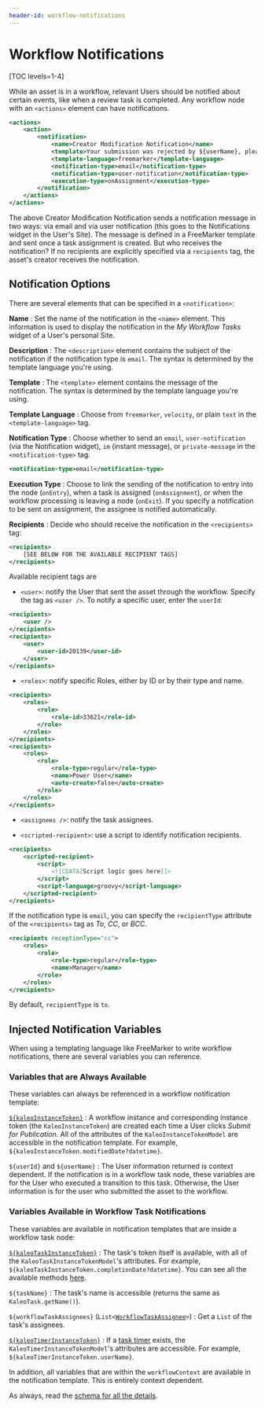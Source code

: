 ```yaml
---
header-id: workflow-notifications
---
```


# Workflow Notifications

[TOC levels=1-4]

While an asset is in a workflow, relevant Users should be notified about certain
events, like when a review task is completed. Any workflow node with an
`<actions>` element can have notifications.

```xml
<actions>
    <action>
        <notification>
            <name>Creator Modification Notification</name>
            <template>Your submission was rejected by ${userName}, please modify and resubmit.</template>
            <template-language>freemarker</template-language>
            <notification-type>email</notification-type>
            <notification-type>user-notification</notification-type>
            <execution-type>onAssignment</execution-type>
        </notification>
    </actions>
</actions>
```

The above Creator Modification Notification sends a notification message in two
ways: via email and via user notification (this goes to the Notifications widget
in the User's Site). The message is defined in a FreeMarker template and sent
once a task assignment is created. But who receives the notification? If no
recipients are explicitly specified via a `recipients` tag, the asset's creator
receives the notification.

## Notification Options

There are several elements that can be specified in a `<notification>`:

**Name**
: Set the name of the notification in the `<name>` element. This information is
used to display the notification in the _My Workflow Tasks_ widget of a User's
personal Site.

**Description**
: The `<description>` element contains the subject of the notification if the
notification type is `email`. The syntax is determined by the template language
you're using.

**Template**
: The `<template>` element contains the message of the notification. The syntax
is determined by the template language you're using.

**Template Language**
: Choose from `freemarker`, `velocity`, or plain `text` in the
`<template-language>` tag.

**Notification Type**
: Choose whether to send an `email`, `user-notification` (via the Notification
widget), `im` (instant message), or `private-message` in the
`<notification-type>` tag.

```xml
<notification-type>email</notification-type>
```

**Execution Type**
: Choose to link the sending of the notification to entry into the node
(`onEntry`), when a task is assigned (`onAssignment`), or when the workflow
processing is leaving a node (`onExit`). If you specify a notification to be
sent on assignment, the assignee is notified automatically.

**Recipients**
: Decide who should receive the notification in the `<recipients>` tag:

```xml
<recipients>
    [SEE BELOW FOR THE AVAILABLE RECIPIENT TAGS]
</recipients>
```

Available recipient tags are

- `<user>`: notify the User that sent the asset through the workflow.
  Specify the tag as `<user />`. To notify a specific user, enter the
  `userId`:

```xml
<recipients>
    <user />
</recipients>
<recipients>
    <user>
        <user-id>20139</user-id>
    </user>
</recipients>
```

- `<roles>`: notify specific Roles, either by ID or by their type and name.

```xml
<recipients>
    <roles>
        <role>
            <role-id>33621</role-id>
        </role>
    </roles>
</recipients>
<recipients>
    <roles>
        <role>
            <role-type>regular</role-type>
            <name>Power User</name>
            <auto-create>false</auto-create>
        </role>
    </roles>
</recipients>
```

- `<assignees />`: notify the task assignees.

- `<scripted-recipient>`: use a script to identify notification recipients.

```xml
<recipients>
    <scripted-recipient>
        <script>
            <![CDATA[Script logic goes here]]>
        </script>
        <script-language>groovy</script-language>
    </scripted-recipient>
</recipients>
```

If the notification type is `email`, you can specify the `recipientType`
attribute of the `<recipients>` tag as _To_, _CC_, or _BCC_.

```xml
<recipients receptionType="cc">
    <roles>
        <role>
            <role-type>regular</role-type>
            <name>Manager</name>
        </role>
    </roles>
</recipients>
```

By default, `recipientType` is `to`.

## Injected Notification Variables

When using a templating language like FreeMarker to write workflow
notifications, there are several variables you can reference.

### Variables that are Always Available

These variables can always be referenced in a workflow notification template:

[`${kaleoInstanceToken}`](https://github.com/liferay/liferay-portal/blob/7.2.0-ga1/modules/apps/portal-workflow/portal-workflow-kaleo-api/src/main/java/com/liferay/portal/workflow/kaleo/model/KaleoInstanceToken.java)
: A workflow instance and corresponding instance token (the
`KaleoInstanceToken`) are created each time a User clicks _Submit for
Publication_. All of the attributes of the `KaleoInstanceTokenModel` are
accessible in the notification template. For example,
`${kaleoInstanceToken.modifiedDate?datetime}`.

`${userId}` and `${userName}`
: The User information returned is context dependent. If the notification is in
a workflow task node, these variables are for the User who executed a transition
to this task. Otherwise, the User information is for the user who submitted the
asset to the workflow.

### Variables Available in Workflow Task Notifications

These variables are available in notification templates that are inside a
workflow task node:

[`${kaleoTaskInstanceToken}`](https://github.com/liferay/liferay-portal/blob/7.2.0-ga1/modules/apps/portal-workflow/portal-workflow-kaleo-api/src/main/java/com/liferay/portal/workflow/kaleo/model/KaleoTaskInstanceToken.java)
: The task's token itself is available, with all of the
`KaleoTaskInstanceTokenModel`'s attributes. For example,
`${kaleoTaskInstanceToken.completionDate?datetime}`.
You can see all the available methods 
[here](https://docs.liferay.com/ce/apps/portal-workflow/latest/javadocs/com/liferay/portal/workflow/kaleo/model/KaleoTaskInstanceToken.html).

`${taskName}`
: The task's name is accessible (returns the same as `KaleoTask.getName()`).

`${workflowTaskAssignees}` (`List<`[`WorkflowTaskAssignee`](https://github.com/liferay/liferay-portal/blob/7.2.0-ga1/portal-kernel/src/com/liferay/portal/kernel/workflow/WorkflowTaskAssignee.java)`>`)
: Get a `List` of the task's assignees.

[`${kaleoTimerInstanceToken}`](https://github.com/liferay/liferay-portal/blob/7.2.0-ga1/modules/apps/portal-workflow/portal-workflow-kaleo-api/src/main/java/com/liferay/portal/workflow/kaleo/model/KaleoTimerInstanceToken.java)
: If a [task
timer](/docs/7-2/reference/-/knowledge_base/r/workflow-task-nodes/#task-timers)
exists, the `KaleoTimerInstanceTokenModel`'s attributes are accessible. For
example, `${kaleoTimerInstanceToken.userName}`.

In addition, all variables that are within the `workflowContext` are available
in the notification template. This is entirely context dependent.

As always, read the
[schema for all the details](https://www.liferay.com/dtd/liferay-workflow-definition_7_1_0.xsd).

